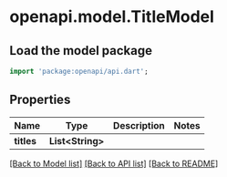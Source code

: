 # openapi.model.TitleModel

## Load the model package
```dart
import 'package:openapi/api.dart';
```

## Properties
Name | Type | Description | Notes
------------ | ------------- | ------------- | -------------
**titles** | **List&lt;String&gt;** |  | 

[[Back to Model list]](../README.md#documentation-for-models) [[Back to API list]](../README.md#documentation-for-api-endpoints) [[Back to README]](../README.md)



